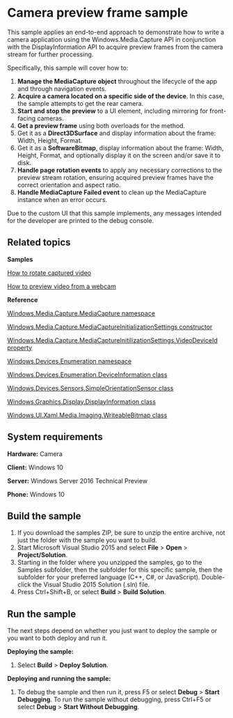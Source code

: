 ﻿<!---
  category: AudioVideoAndCamera 
  samplefwlink: http://go.microsoft.com/fwlink/p/?LinkId=620516&clcid=0x409
--->

# Camera preview frame sample

This sample applies an end-to-end approach to demonstrate how to write a camera application using the Windows.Media.Capture API in conjunction with the DisplayInformation API to acquire preview frames from the camera stream for further processing.

Specifically, this sample will cover how to:

1. **Manage the MediaCapture object** throughout the lifecycle of the app and through navigation events.
2. **Acquire a camera located on a specific side of the device**. In this case, the sample attempts to get the rear camera.
3. **Start and stop the preview** to a UI element, including mirroring for front-facing cameras.
4. **Get a preview frame** using both overloads for the method.
  1. Get it as a **Direct3DSurface** and display information about the frame: Width, Height, Format.
  2. Get it as a **SoftwareBitmap**, display information about the frame: Width, Height, Format, and optionally display it on the screen and/or save it to disk.
5. **Handle page rotation events** to apply any necessary corrections to the preview stream rotation, ensuring acquired preview frames have the correct orientation and aspect ratio.
6. **Handle MediaCapture Failed event** to clean up the MediaCapture instance when an error occurs.

Due to the custom UI that this sample implements, any messages intended for the developer are printed to the debug console.

## Related topics

**Samples**

[How to rotate captured video](https://msdn.microsoft.com/en-us/library/windows/apps/hh868174.aspx)

[How to preview video from a webcam](https://msdn.microsoft.com/en-us/library/windows/apps/xaml/hh868171.aspx)

**Reference**

[Windows.Media.Capture.MediaCapture namespace](https://msdn.microsoft.com/en-us/library/windows/apps/windows.media.devices.aspx)

[Windows.Media.Capture.MediaCaptureInitializationSettings constructor](https://msdn.microsoft.com/en-us/library/windows/apps/windows.media.capture.mediacaptureinitializationsettings.mediacaptureinitializationsettings.aspx) 

[Windows.Media.Capture.MediaCaptureInitilizationSettings.VideoDeviceId property](https://msdn.microsoft.com/en-us/library/windows/apps/windows.media.capture.mediacaptureinitializationsettings.videodeviceid.aspx)

[Windows.Devices.Enumeration namespace](https://msdn.microsoft.com/en-us/library/windows/apps/windows.devices.enumeration.aspx)

[Windows.Devices.Enumeration.DeviceInformation class](https://msdn.microsoft.com/en-us/library/windows/apps/windows.devices.enumeration.deviceinformation)

[Windows.Devices.Sensors.SimpleOrientationSensor class](https://msdn.microsoft.com/en-us/library/windows/apps/windows.devices.sensors.simpleorientationsensor.aspx)

[Windows.Graphics.Display.DisplayInformation class](https://msdn.microsoft.com/en-us/library/windows/apps/windows.graphics.display.displayinformation.aspx)

[Windows.UI.Xaml.Media.Imaging.WriteableBitmap class](https://msdn.microsoft.com/en-us/library/windows/apps/windows.ui.xaml.media.imaging.writeablebitmap.aspx)

## System requirements

**Hardware:** Camera

**Client:** Windows 10

**Server:** Windows Server 2016 Technical Preview

**Phone:** Windows 10

## Build the sample

1. If you download the samples ZIP, be sure to unzip the entire archive, not just the folder with the sample you want to build. 
2. Start Microsoft Visual Studio 2015 and select **File** \> **Open** \> **Project/Solution**.
3. Starting in the folder where you unzipped the samples, go to the Samples subfolder, then the subfolder for this specific sample, then the subfolder for your preferred language (C++, C#, or JavaScript). Double-click the Visual Studio 2015 Solution (.sln) file.
4. Press Ctrl+Shift+B, or select **Build** \> **Build Solution**.

## Run the sample

The next steps depend on whether you just want to deploy the sample or you want to both deploy and run it.

**Deploying the sample:**

1.  Select **Build** \> **Deploy Solution**.

**Deploying and running the sample:**

1.  To debug the sample and then run it, press F5 or select **Debug** \> **Start Debugging**. To run the sample without debugging, press Ctrl+F5 or select **Debug** \> **Start Without Debugging**.



